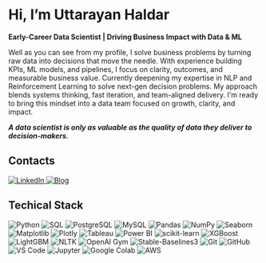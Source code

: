                                                                         
# Hi, I’m Uttarayan Haldar 
**Early-Career Data Scientist |  Driving Business Impact with Data & ML**

Well as you can see from my profile, I solve business problems by turning raw data into decisions that move the needle. With experience building KPIs, ML models, and pipelines, I focus on clarity, outcomes, and measurable business value. Currently deepening my expertise in NLP and Reinforcement Learning to solve next-gen decision problems. My approach blends systems thinking, fast iteration, and team-aligned delivery. I'm ready to bring this mindset into a data team focused on growth, clarity, and impact.

***A data scientist is only as valuable as the quality of data they deliver to decision-makers.***
## Contacts
<p align="left">
  <a href="https://www.linkedin.com/in/uttarayan-haldar-583786286/" target="_blank">
    <img src="https://img.shields.io/badge/LinkedIn-%230077B5.svg?&style=for-the-badge&logo=linkedin&logoColor=white" alt="LinkedIn"/>
  </a>

  <a href="https://medium.com/@UttarayanData" target="_blank">
    <img src="https://img.shields.io/badge/Blog-111111?style=for-the-badge&logo=ghost&logoColor=white" alt="Blog"/>
  </a>
</p>

## Techical Stack

![Python](https://img.shields.io/badge/-Python-3776AB?logo=python&logoColor=white&style=for-the-badge)  ![SQL](https://img.shields.io/badge/-SQL-003B57?logo=postgresql&logoColor=white&style=for-the-badge)
![PostgreSQL](https://img.shields.io/badge/-PostgreSQL-4169E1?logo=postgresql&logoColor=white&style=for-the-badge)
![MySQL](https://img.shields.io/badge/-MySQL-4479A1?logo=mysql&logoColor=white&style=for-the-badge)   ![Pandas](https://img.shields.io/badge/-Pandas-150458?logo=pandas&logoColor=white&style=for-the-badge)
![NumPy](https://img.shields.io/badge/-NumPy-013243?logo=numpy&logoColor=white&style=for-the-badge)   ![Seaborn](https://img.shields.io/badge/-Seaborn-5A7AA7?style=for-the-badge)  ![Matplotlib](https://img.shields.io/badge/-Matplotlib-11557C?logo=matplotlib&logoColor=white&style=for-the-badge)   ![Plotly](https://img.shields.io/badge/-Plotly-3F4F75?logo=plotly&logoColor=white&style=for-the-badge)   ![Tableau](https://img.shields.io/badge/-Tableau-E97627?logo=tableau&logoColor=white&style=for-the-badge)   ![Power BI](https://img.shields.io/badge/-Power%20BI-F2C811?logo=powerbi&logoColor=black&style=for-the-badge)   ![scikit-learn](https://img.shields.io/badge/-Scikit--Learn-F7931E?logo=scikitlearn&logoColor=white&style=for-the-badge)  ![XGBoost](https://img.shields.io/badge/-XGBoost-FF6600?logo=xgboost&logoColor=white&style=for-the-badge)   ![LightGBM](https://img.shields.io/badge/-LightGBM-7ABF4B?logo=lightgbm&logoColor=white&style=for-the-badge)   ![NLTK](https://img.shields.io/badge/-NLTK-FFB300?logo=nltk&logoColor=white&style=for-the-badge)   ![OpenAI Gym](https://img.shields.io/badge/-OpenAI%20Gym-000000?style=for-the-badge)   ![Stable-Baselines3](https://img.shields.io/badge/-Stable--Baselines3-222222?style=for-the-badge)   ![Git](https://img.shields.io/badge/-Git-F05032?logo=git&logoColor=white&style=for-the-badge)   ![GitHub](https://img.shields.io/badge/-GitHub-181717?logo=github&logoColor=white&style=for-the-badge)   ![VS Code](https://img.shields.io/badge/-VS%20Code-007ACC?logo=visualstudiocode&logoColor=white&style=for-the-badge)   ![Jupyter](https://img.shields.io/badge/-Jupyter-F37626?logo=jupyter&logoColor=white&style=for-the-badge)   ![Google Colab](https://img.shields.io/badge/-Google%20Colab-F9AB00?logo=googlecolab&logoColor=white&style=for-the-badge)  ![AWS](https://img.shields.io/badge/-AWS-232F3E?logo=amazonaws&logoColor=white&style=for-the-badge)
